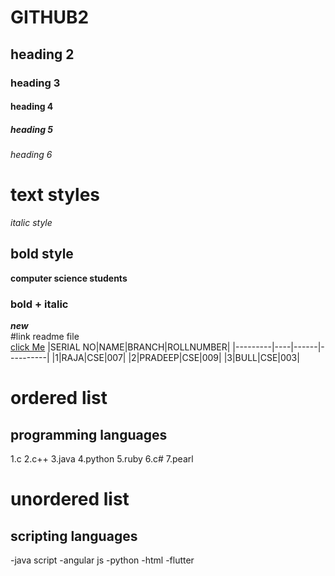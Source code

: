 # GITHUB2
## heading 2
### heading 3
#### heading 4
##### heading 5
###### heading 6
# text styles
*italic style*<br/>
## bold style
**computer science students**
### bold + italic
***new***<br/>
#link readme file<br/>
[click Me](https://www.aec.edu.in/)
|SERIAL NO|NAME|BRANCH|ROLLNUMBER|
|---------|----|------|----------|
|1|RAJA|CSE|007|
|2|PRADEEP|CSE|009|
|3|BULL|CSE|003|
# ordered list
## programming languages
1.c
2.c++
3.java
4.python
5.ruby
6.c#
7.pearl
# unordered list
## scripting languages
-java script
-angular js
-python
-html
-flutter

